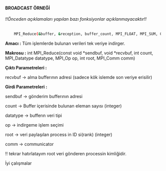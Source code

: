 #### BROADCAST ÖRNEĞİ
###### !!Önceden açıklamaları yapılan bazı fonksiyonlar açıklanmayacaktır!!

```sh
    MPI_Reduce(&buffer, &reception, buffer_count, MPI_FLOAT, MPI_SUM, 0, MPI_COMM_WORLD); 
```

**Amacı :** Tüm işlemlerde bulunan verileri tek veriye indirger.

**Makrosu :** int MPI_Reduce(const void *sendbuf, void *recvbuf, int count, MPI_Datatype datatype, MPI_Op op, int root, MPI_Comm comm)

**Çıktı Parametreleri :** 

recvbuf -> alma bufferının adresi (sadece kök islemde son veriye erisilir)

**Girdi Parametreleri :** 

sendbuf -> gönderim bufferının adresi 

count -> Buffer içerisinde bulunan eleman sayısı (integer)

datatype -> bufferın veri tipi 

op -> indirgeme işlem seçimi 

root -> veri paylaşılan process in ID si(rank) (integer)

comm -> communicator


!! tekrar hatırlatayım root veri gönderen processin kimliğidir.



İyi çalışmalar




